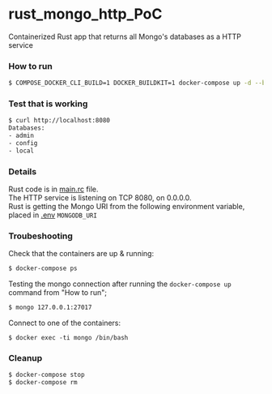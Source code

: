 # rust_mongo_http_PoC
Containerized Rust app that returns all Mongo's databases as a HTTP service


### How to run
```bash
$ COMPOSE_DOCKER_CLI_BUILD=1 DOCKER_BUILDKIT=1 docker-compose up -d --build
```

### Test that is working
```bash
$ curl http://localhost:8080
Databases:
- admin
- config
- local
```

### Details
Rust code is in [main.rc](backend/src/main.rc) file.  
The HTTP service is listening on TCP 8080, on 0.0.0.0.  
Rust is getting the Mongo URI from the following environment variable, placed in [.env](backend/.env)
`MONGODB_URI`

### Troubeshooting
Check that the containers are up & running:
```bash
$ docker-compose ps
```
Testing the mongo connection after running the `docker-compose up` command from "How to run";
```bash
$ mongo 127.0.0.1:27017
```
Connect to one of the containers:
```shell
$ docker exec -ti mongo /bin/bash
```

### Cleanup
```bash
$ docker-compose stop
$ docker-compose rm
```


